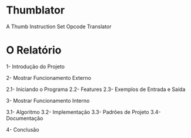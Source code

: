 # Thumblator
A Thumb Instruction Set Opcode Translator

# O Relatório

1- Introdução do Projeto

2- Mostrar Funcionamento Externo

  2.1- Iniciando o Programa
  2.2- Features
  2.3- Exemplos de Entrada e Saída
  
3- Mostrar Funcionamento Interno

  3.1- Algoritmo
  3.2- Implementação
  3.3- Padrões de Projeto
  3.4- Documentação
  
4- Conclusão
